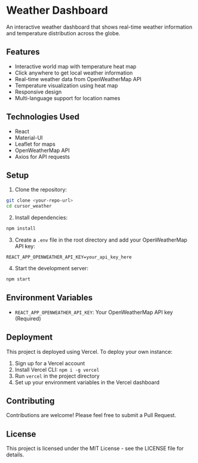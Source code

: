 # Weather Dashboard

An interactive weather dashboard that shows real-time weather information and temperature distribution across the globe.

## Features

- Interactive world map with temperature heat map
- Click anywhere to get local weather information
- Real-time weather data from OpenWeatherMap API
- Temperature visualization using heat map
- Responsive design
- Multi-language support for location names

## Technologies Used

- React
- Material-UI
- Leaflet for maps
- OpenWeatherMap API
- Axios for API requests

## Setup

1. Clone the repository:
```bash
git clone <your-repo-url>
cd cursor_weather
```

2. Install dependencies:
```bash
npm install
```

3. Create a `.env` file in the root directory and add your OpenWeatherMap API key:
```
REACT_APP_OPENWEATHER_API_KEY=your_api_key_here
```

4. Start the development server:
```bash
npm start
```

## Environment Variables

- `REACT_APP_OPENWEATHER_API_KEY`: Your OpenWeatherMap API key (Required)

## Deployment

This project is deployed using Vercel. To deploy your own instance:

1. Sign up for a Vercel account
2. Install Vercel CLI: `npm i -g vercel`
3. Run `vercel` in the project directory
4. Set up your environment variables in the Vercel dashboard

## Contributing

Contributions are welcome! Please feel free to submit a Pull Request.

## License

This project is licensed under the MIT License - see the LICENSE file for details.
